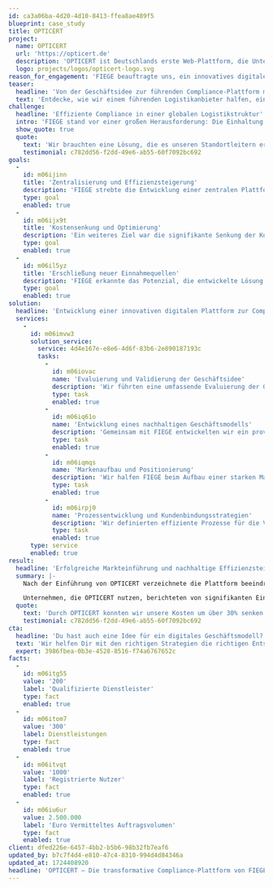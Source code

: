 ```yaml
---
id: ca3a06ba-4d20-4d10-8413-ffea8ae489f5
blueprint: case_study
title: OPTICERT
project:
  name: OPTICERT
  url: 'https://opticert.de'
  description: 'OPTICERT ist Deutschlands erste Web-Plattform, die Unternehmen ermöglicht, Angebote von Dienstleistern einfach zu vergleichen und zu beauftragen und ihnen dabei hilft, ihre gesetzlichen Anforderungen zu erfüllen.'
  logo: projects/logos/opticert-logo.svg
reason_for_engagement: 'FIEGE beauftragte uns, ein innovatives digitales Geschäftsmodell zu entwickeln und in Form einer digitalen Plattform umzusetzen.'
teaser:
  headline: 'Von der Geschäftsidee zur führenden Compliance-Plattform mit über 2 Mio. Euro vermitteltem Auftragsvolumen'
  text: 'Entdecke, wie wir einem führenden Logistikanbieter halfen, ein digitales Geschäftsmodell zu entwickeln, das nicht nur Kosten senkte, sondern auch neue Einnahmequellen erschloss.'
challenge:
  headline: 'Effiziente Compliance in einer globalen Logistikstruktur'
  intro: 'FIEGE stand vor einer großen Herausforderung: Die Einhaltung gesetzlicher Anforderungen in Arbeitssicherheit, Arbeitsmedizin und Brandschutz musste an weltweit verteilten Standorten gewährleistet werden. Diese Verantwortung lag bislang dezentral bei den einzelnen Standorten, was die Auswahl zuverlässiger Dienstleister erschwerte und zu ineffizienten Prozessen sowie Compliance-Risiken führte.'
  show_quote: true
  quote:
    text: 'Wir brauchten eine Lösung, die es unseren Standortleitern ermöglicht, ohne umständliche Suchprozesse die besten Dienstleister für unsere spezifischen Bedürfnisse schnell und einfach zu finden und zu beauftragen. Da andere Unternehmen vor den gleichen Herausforderungen standen, wurde OPTICERT geschaffen, um genau diese Lücke zu schließen.'
    testimonial: c782dd56-f2dd-49e6-ab55-60f7092bc692
goals:
  -
    id: m06ijinn
    title: 'Zentralisierung und Effizienzsteigerung'
    description: 'FIEGE strebte die Entwicklung einer zentralen Plattform an, um die bislang dezentral organisierten Prozesse zur Einhaltung gesetzlicher Anforderungen zu vereinheitlichen. Dies sollte Synergieeffekte maximieren, redundante Prozesse eliminieren und die Effizienz an allen Standorten erheblich steigern.'
    type: goal
    enabled: true
  -
    id: m06ijx9t
    title: 'Kostensenkung und Optimierung'
    description: 'Ein weiteres Ziel war die signifikante Senkung der Kosten, die durch ineffiziente Dienstleistersuche entstanden. Durch zentrale Steuerung und Optimierung der Dienstleisterauswahl plante FIEGE, erhebliche Einsparungen zu realisieren, ohne die Qualität zu beeinträchtigen.'
    type: goal
    enabled: true
  -
    id: m06il5yz
    title: 'Erschließung neuer Einnahmequellen'
    description: 'FIEGE erkannte das Potenzial, die entwickelte Lösung auch extern zu vermarkten. Das Ziel war, die Lösung als marktfähiges Produkt anzubieten, um eine neue, nachhaltige Einnahmequelle zu schaffen und die Marktposition als innovativer Logistikdienstleister zu stärken.'
    type: goal
    enabled: true
solution:
  headline: 'Entwicklung einer innovativen digitalen Plattform zur Compliance-Optimierung'
  services:
    -
      id: m06imvw3
      solution_service:
        service: 4d4e167e-e8e6-4d6f-83b6-2e890187193c
        tasks:
          -
            id: m06iovac
            name: 'Evaluierung und Validierung der Geschäftsidee'
            description: 'Wir führten eine umfassende Evaluierung der Geschäftsidee durch und validierten das Konzept mittels eines Minimum Viable Product (MVP). Durch strukturierte Nutzer- und Kunden-Interviews sowie Marktanalysen konnte das Potenzial von OPTICERT fundiert eingeschätzt und getestet werden.'
            type: task
            enabled: true
          -
            id: m06iq61o
            name: 'Entwicklung eines nachhaltigen Geschäftsmodells'
            description: 'Gemeinsam mit FIEGE entwickelten wir ein provisionsbasiertes Geschäftsmodell, das die Bedürfnisse von Dienstleistern und Nutzern berücksichtigt. Unterstützt durch die Definition und das Monitoring von KPIs wurde der langfristige Erfolg der Plattform gesichert.'
            type: task
            enabled: true
          -
            id: m06iqmqs
            name: 'Markenaufbau und Positionierung'
            description: 'Wir halfen FIEGE beim Aufbau einer starken Markenidentität für OPTICERT, inklusive der Entwicklung einer konsistenten Markenwelt und klarer Positionierung im Markt. Dies half, Vertrauen und Bekanntheit bei der Zielgruppe zu etablieren.'
            type: task
            enabled: true
          -
            id: m06irpj0
            name: 'Prozessentwicklung und Kundenbindungsstrategien'
            description: 'Wir definierten effiziente Prozesse für die Verwaltung von Kunden, die Abrechnung und das Dienstleisternetzwerk. Zudem entwickelten wir Strategien zur Steigerung der Kundenbindung, basierend auf kontinuierlichem Lernen und Optimierung durch Nutzerfeedback.'
            type: task
            enabled: true
      type: service
      enabled: true
result:
  headline: 'Erfolgreiche Markteinführung und nachhaltige Effizienzsteigerungen'
  summary: |-
    Nach der Einführung von OPTICERT verzeichnete die Plattform beeindruckende Erfolge in Bezug auf Nutzerzahlen, Dienstleister und vermitteltes Auftragsvolumen. Die stetig steigenden Registrierungen und das vermittelte Auftragsvolumen von über 2,5 Millionen Euro unterstreichen die hohe Marktakzeptanz von OPTICERT.

    Unternehmen, die OPTICERT nutzen, berichteten von signifikanten Einsparungen bei der Erfüllung ihrer Compliance-Anforderungen. Der direkte Vergleich von Dienstleisterangeboten auf der Plattform führte zu wettbewerbsfähigeren Preisen und kosteneffizienteren Lösungen. Die effiziente Verwaltung und Abdeckung von Compliance-Anforderungen durch OPTICERT ermöglichte zudem erhebliche Zeitersparnisse für die Unternehmen.
  quote:
    text: 'Durch OPTICERT konnten wir unsere Kosten um über 30% senken und unsere Prozesse wesentlich effizienter gestalten. 21st digital war ein entscheidender Faktor für den Erfolg von OPTICERT.'
    testimonial: c782dd56-f2dd-49e6-ab55-60f7092bc692
cta:
  headline: 'Du hast auch eine Idee für ein digitales Geschäftsmodell?'
  text: 'Wir helfen Dir mit den richtigen Strategien die richtigen Entscheidungen zu treffen.'
  expert: 3986fbea-0b3e-4528-8516-f74a6767652c
facts:
  -
    id: m06itg55
    value: '200'
    label: 'Qualifizierte Dienstleister'
    type: fact
    enabled: true
  -
    id: m06itom7
    value: '300'
    label: Dienstleistungen
    type: fact
    enabled: true
  -
    id: m06itvqt
    value: '1000'
    label: 'Registrierte Nutzer'
    type: fact
    enabled: true
  -
    id: m06iu6ur
    value: 2.500.000
    label: 'Euro Vermitteltes Auftragsvolumen'
    type: fact
    enabled: true
client: dfed226e-6457-4bb2-b5b6-98b32fb7eaf6
updated_by: b7c7f4d4-e810-47c4-8310-994d4d84346a
updated_at: 1724408920
headline: 'OPTICERT – Die transformative Compliance-Plattform von FIEGE Logistik'
---
```

